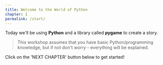 ```yaml
---
title: Welcome to the World of Python
chapter: I
permalink: /start/
---
```

Today we'll be using **Python** and a library called **pygame** to create a story.

> This workshop assumes that you have basic Python/programming knowledge, but if not don't worry - everything will be explained.

Click on the 'NEXT CHAPTER' button below to get started!